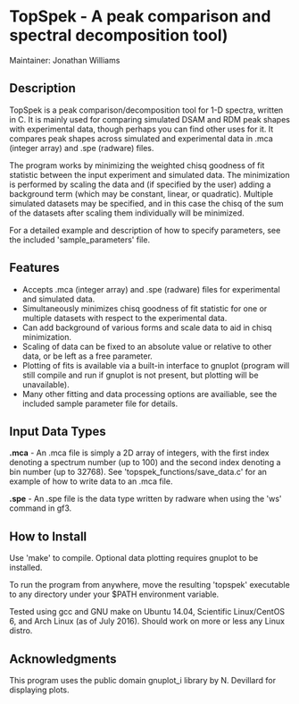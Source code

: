 # **TopSpek** - A peak comparison and spectral decomposition tool)

Maintainer: Jonathan Williams


## Description

TopSpek is a peak comparison/decomposition tool for 1-D spectra, written in C.  It is mainly used for comparing simulated DSAM and RDM peak shapes with experimental data, though perhaps you can find other uses for it.  It compares peak shapes across simulated and experimental data in .mca (integer array) and .spe (radware) files.

The program works by minimizing the weighted chisq goodness of fit statistic between the input experiment and simulated data.  The minimization is performed by scaling the data and (if specified by the user) adding a background term (which may be constant, linear, or quadratic).  Multiple simulated datasets may be specified, and in this case the chisq of the sum of the datasets after scaling them individually will be minimized.

For a detailed example and description of how to specify parameters, see the included 'sample_parameters' file.


## Features

* Accepts .mca (integer array) and .spe (radware) files for experimental and simulated data.
* Simultaneously minimizes chisq goodness of fit statistic for one or multiple datasets with respect to the experimental data.
* Can add background of various forms and scale data to aid in chisq minimization.
* Scaling of data can be fixed to an absolute value or relative to other data, or be left as a free parameter.
* Plotting of fits is available via a built-in interface to gnuplot (program will still compile and run if gnuplot is not present, but plotting will be unavailable).
* Many other fitting and data processing options are availiable, see the included sample parameter file for details.


## Input Data Types

**.mca** - An .mca file is simply a 2D array of integers, with the first index denoting a spectrum number (up to 100) and the second index denoting a bin number (up to 32768).  See 'topspek_functions/save_data.c' for an example of how to write data to an .mca file.

**.spe** - An .spe file is the data type written by radware when using the 'ws' command in gf3.


## How to Install

Use 'make' to compile.  Optional data plotting requires gnuplot to be installed.

To run the program from anywhere, move the resulting 'topspek' executable to any directory under your $PATH environment variable.

Tested using gcc and GNU make on Ubuntu 14.04, Scientific Linux/CentOS 6, and Arch Linux (as of July 2016).  Should work on more or less any Linux distro.


## Acknowledgments

This program uses the public domain gnuplot_i library by N. Devillard for displaying plots.
